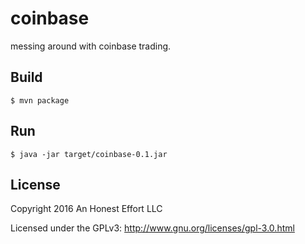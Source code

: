 # coinbase

messing around with coinbase trading.

## Build
```
$ mvn package
```

## Run
```
$ java -jar target/coinbase-0.1.jar
```

## License

Copyright 2016 An Honest Effort LLC

Licensed under the GPLv3: http://www.gnu.org/licenses/gpl-3.0.html
